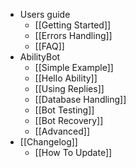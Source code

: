 * Users guide
    * [[Getting Started]]
    * [[Errors Handling]]
    * [[FAQ]]
* AbilityBot
    * [[Simple Example]]
    * [[Hello Ability]]
    * [[Using Replies]]
    * [[Database Handling]]
    * [[Bot Testing]]
    * [[Bot Recovery]]
    * [[Advanced]]
* [[Changelog]]
    * [[How To Update]]